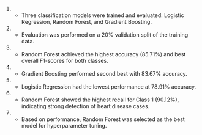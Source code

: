 1. - Three classification models were trained and evaluated: Logistic Regression, Random Forest, and Gradient Boosting.
2. - Evaluation was performed on a 20% validation split of the training data.
3. - Random Forest achieved the highest accuracy (85.71%) and best overall F1-scores for both classes.
4. - Gradient Boosting performed second best with 83.67% accuracy.
5. - Logistic Regression had the lowest performance at 78.91% accuracy.
6. - Random Forest showed the highest recall for Class 1 (90.12%), indicating strong detection of heart disease cases.
7. - Based on performance, Random Forest was selected as the best model for hyperparameter tuning.
